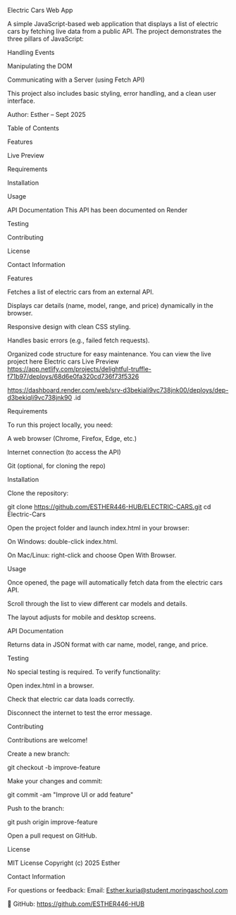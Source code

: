 
Electric Cars Web App

A simple JavaScript-based web application that displays a list of electric cars by fetching live data from a public API.
The project demonstrates the three pillars of JavaScript:

Handling Events

Manipulating the DOM

Communicating with a Server (using Fetch API)

This project also includes basic styling, error handling, and a clean user interface.

Author: Esther – Sept 2025

Table of Contents

Features

Live Preview

Requirements

Installation

Usage

API Documentation
This API has been documented on Render 

Testing

Contributing

License

Contact Information

Features

Fetches a list of electric cars from an external API.

Displays car details (name, model, range, and price) dynamically in the browser.

Responsive design with clean CSS styling.

Handles basic errors (e.g., failed fetch requests).

Organized code structure for easy maintenance.
You can view the live project here
Electric cars
Live Preview https://app.netlify.com/projects/delightful-truffle-f71b97/deploys/68d6e0fa320cd736f73f5326

https://dashboard.render.com/web/srv-d3bekiali9vc738jnk00/deploys/dep-d3bekiqli9vc738jnk90 .id


Requirements

To run this project locally, you need:

A web browser (Chrome, Firefox, Edge, etc.)

Internet connection (to access the API)

Git (optional, for cloning the repo)

Installation

Clone the repository:

git clone https://github.com/ESTHER446-HUB/ELECTRIC-CARS.git
cd Electric-Cars


Open the project folder and launch index.html in your browser:

On Windows: double-click index.html.

On Mac/Linux: right-click and choose Open With Browser.

Usage

Once opened, the page will automatically fetch data from the electric cars API.

Scroll through the list to view different car models and details.

The layout adjusts for mobile and desktop screens.

API Documentation

Returns data in JSON format with car name, model, range, and price.

Testing

No special testing is required.
To verify functionality:

Open index.html in a browser.

Check that electric car data loads correctly.

Disconnect the internet to test the error message.

Contributing

Contributions are welcome!

Create a new branch:

git checkout -b improve-feature


Make your changes and commit:

git commit -am "Improve UI or add feature"


Push to the branch:

git push origin improve-feature


Open a pull request on GitHub.

License

MIT License
Copyright (c) 2025 Esther

Contact Information

For questions or feedback:
Email: Esther.kuria@student.moringaschool.com

🔗 GitHub: https://github.com/ESTHER446-HUB
